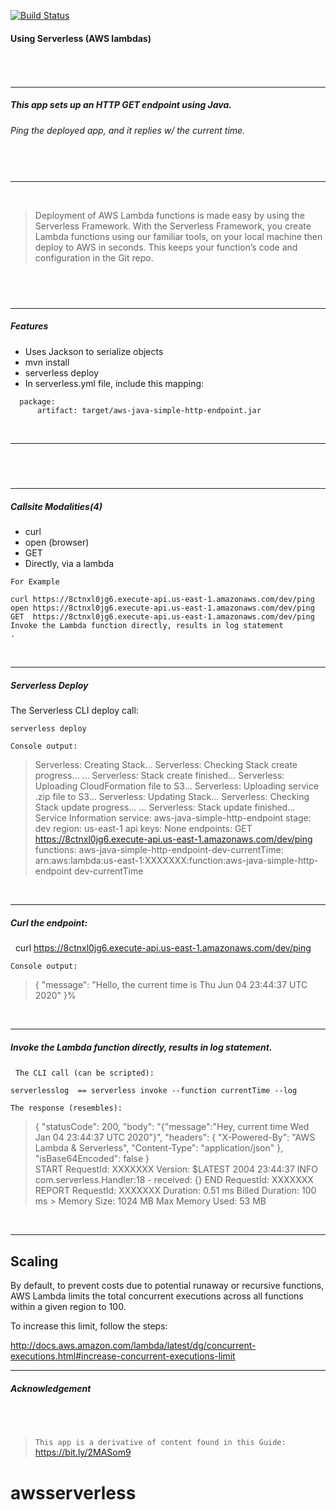 [![Build Status](https://travis-ci.org/joemccann/dillinger.svg?branch=master)](https://travis-ci.org/joemccann/dillinger)
&nbsp;
#### Using Serverless (AWS lambdas)
###### &nbsp;
---
##### This app sets up an HTTP GET endpoint using Java.
###### Ping the deployed app, and it replies w/ the current time.
##### &nbsp;
---
&nbsp;
> Deployment of AWS Lambda functions is made easy by using the Serverless Framework.
> With the Serverless Framework, you create Lambda functions using our familiar tools, on your local machine then deploy to AWS in seconds.
> This keeps your function’s code and configuration in the Git repo.

&nbsp;
---
---
##### Features
 - Uses Jackson to serialize objects
 - mvn install
 - serverless deploy
 - In serverless.yml file, include this mapping:
&nbsp;
```
  package:
      artifact: target/aws-java-simple-http-endpoint.jar

```
&nbsp;

---
&nbsp;
---
---
##### Callsite Modalities(4)
 - curl
 - open (browser)
 - GET
 - Directly, via a lambda



`For Example`

    curl https://8ctnxl0jg6.execute-api.us-east-1.amazonaws.com/dev/ping
    open https://8ctnxl0jg6.execute-api.us-east-1.amazonaws.com/dev/ping
    GET  https://8ctnxl0jg6.execute-api.us-east-1.amazonaws.com/dev/ping
    Invoke the Lambda function directly, results in log statement
    .
&nbsp;

---
##### Serverless Deploy
The Serverless CLI deploy call:

    serverless deploy

`Console output: `

> Serverless: Creating Stack...
Serverless: Checking Stack create progress...
...
Serverless: Stack create finished...
Serverless: Uploading CloudFormation file to S3...
Serverless: Uploading service .zip file to S3...
Serverless: Updating Stack...
Serverless: Checking Stack update progress...
...
Serverless: Stack update finished...
Service Information
service: aws-java-simple-http-endpoint
stage: dev
region: us-east-1
api keys:
  None
endpoints:
  GET  https://8ctnxl0jg6.execute-api.us-east-1.amazonaws.com/dev/ping
functions:
  aws-java-simple-http-endpoint-dev-currentTime: arn:aws:lambda:us-east-1:XXXXXXX:function:aws-java-simple-http-endpoint
  > dev-currentTime

&nbsp;

---

##### Curl the endpoint:
&nbsp;
    curl https://8ctnxl0jg6.execute-api.us-east-1.amazonaws.com/dev/ping

`Console output:`
> { "message": "Hello, the current time is Thu Jun 04 23:44:37 UTC 2020" }%

 &nbsp;

---

##### Invoke the Lambda function directly, results in log statement.
&nbsp;
    `The CLI call (can be scripted):`

    serverlesslog  == serverless invoke --function currentTime --log

`The response (resembles):`
 >   {
 >     "statusCode": 200,
 >     "body": "{\"message\":\"Hey, current time  Wed Jan 04 23:44:37 UTC 2020\"}",
>      "headers": {
>          "X-Powered-By": "AWS Lambda & Serverless",
>          "Content-Type": "application/json"
>    },
>    "isBase64Encoded": false
>    }    
> START RequestId: XXXXXXX Version: $LATEST
> 2004 23:44:37 <XXXXXXX> INFO  com.serverless.Handler:18 - received: {}
> END RequestId: XXXXXXX
> REPORT RequestId: XXXXXXX	Duration: 0.51 ms	Billed Duration: 100 ms 	> Memory Size: 1024 MB	Max Memory Used: 53 MB

&nbsp;


---

## Scaling

By default, to prevent costs due to potential runaway or recursive functions,
AWS Lambda limits the total concurrent executions across all functions within a given region to 100.

To increase this limit, follow the steps:

http://docs.aws.amazon.com/lambda/latest/dg/concurrent-executions.html#increase-concurrent-executions-limit

---

##### Acknowledgement
&nbsp;
---


> `This app is a derivative of content found in this Guide:`
> https://bit.ly/2MASom9
# awsserverless
